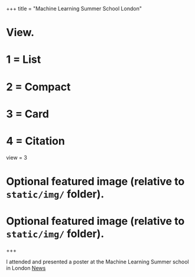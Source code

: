 +++
title = "Machine Learning Summer School London"

# View.
#   1 = List
#   2 = Compact
#   3 = Card
#   4 = Citation
view = 3

# Optional featured image (relative to `static/img/` folder).

# Optional featured image (relative to `static/img/` folder).
+++

I attended and presented a poster at the Machine Learning Summer school in London
[News](https://www.instadeep.com/2019/07/mlss-sponsorship-to-support-future-ml-champions/)